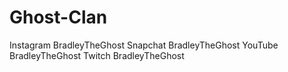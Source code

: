 # Ghost-Clan
Instagram BradleyTheGhost Snapchat BradleyTheGhost YouTube BradleyTheGhost Twitch BradleyTheGhost
